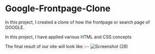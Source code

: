 # Google-Frontpage-Clone

In this project, I created a clone of how the frontpage or search page of GOOGLE.

In this project, I have applied various HTML and CSS concepts


The final result of our site will look like :--
![Screenshot (28)](https://github.com/prashantsingh5/html_projects/assets/136187698/b8ecfdd5-0ec2-4fb0-a421-302373c91e3b)

